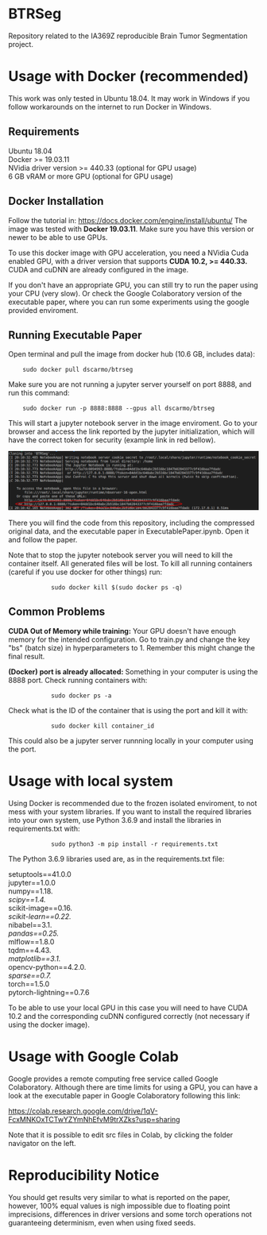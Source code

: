 # BTRSeg
Repository related to the IA369Z reproducible Brain Tumor Segmentation project.


# Usage with Docker (recommended)

This work was only tested in Ubuntu 18.04. It may work in Windows if you follow workarounds
on the internet to run Docker in Windows.

## Requirements
Ubuntu 18.04\
Docker >= 19.03.11\
NVidia driver version >= 440.33 (optional for GPU usage)\
6 GB vRAM or more GPU (optional for GPU usage)

## Docker Installation

Follow the tutorial in: https://docs.docker.com/engine/install/ubuntu/
The image was tested with **Docker 19.03.11**. Make sure you have this version or newer to be able to use GPUs.

To use this docker image with GPU acceleration, you need a NVidia Cuda enabled GPU, with a driver version that supports
**CUDA 10.2, >= 440.33.** CUDA and cuDNN are already configured in the image.

If you don't have an appropriate GPU, you can still try to run the paper using your CPU (very slow). Or check the Google
Colaboratory version of the executable paper, where you can run some experiments using the google provided enviroment.

## Running Executable Paper
Open terminal and pull the image from docker hub (10.6 GB, includes data):

        sudo docker pull dscarmo/btrseg

Make sure you are not running a jupyter server yourself on port 8888, and run this command:

        sudo docker run -p 8888:8888 --gpus all dscarmo/btrseg

This will start a jupyter notebook server in the image enviroment. Go to your browser and access the link reported
by the jupyter initialization, which will have the correct token for security (example link in red bellow).

![example link](./figures/link.png)

There you will find the code from this repository, including the compressed original data, and the executable paper in
ExecutablePaper.ipynb. Open it and follow the paper.

Note that to stop the jupyter notebook server you will need to kill the container itself. All generated files will
be lost. To kill all running containers (careful if you use docker for other things) run:

                sudo docker kill $(sudo docker ps -q)

## Common Problems

**CUDA Out of Memory while training:** Your GPU doesn't have enough memory for the intended configuration. Go to train.py
and change the key "bs" (batch size) in hyperparameters to 1. Remember this might change the final result.

**(Docker) port is already allocated:** Something in your computer is using the 8888 port. Check running containers with:

                sudo docker ps -a

Check what is the ID of the container that is using the port and kill it with:

                sudo docker kill container_id

This could also be a jupyter server runnning locally in your computer using the port.


# Usage with local system

Using Docker is recommended due to the frozen isolated enviroment, to not mess with your system libraries. If you want to install
the required libraries into your own system, use Python 3.6.9 and install the libraries in requirements.txt with:

                sudo python3 -m pip install -r requirements.txt

The Python 3.6.9 libraries used are, as in the requirements.txt file:

setuptools==41.0.0\
jupyter==1.0.0\
numpy==1.18.*\
scipy==1.4.*\
scikit-image==0.16.*\
scikit-learn==0.22.*\
nibabel==3.1.*\
pandas==0.25.*\
mlflow==1.8.0\
tqdm==4.43.*\
matplotlib==3.1.*\
opencv-python==4.2.0.*\
sparse==0.7.*\
torch==1.5.0\
pytorch-lightning==0.7.6

To be able to use your local GPU in this case you will need to have CUDA 10.2 and the corresponding cuDNN configured correctly (not necessary if using the docker image).


# Usage with Google Colab

Google provides a remote computing free service called Google Colaboratory. Although there are time limits for using a GPU,
you can have a look at the executable paper in Google Colaboratory following this link:

https://colab.research.google.com/drive/1qV-FcxMNKOxTCTwYZYmNhEfvM9trXZks?usp=sharing

Note that it is possible to edit src files in Colab, by clicking the folder navigator on the left.

# Reproducibility Notice

You should get results very similar to what is reported on the paper, however, 100% equal values is nigh impossible due
to floating point imprecisions, differences in driver versions and some torch operations not guaranteeing determinism,
even when using fixed seeds.
